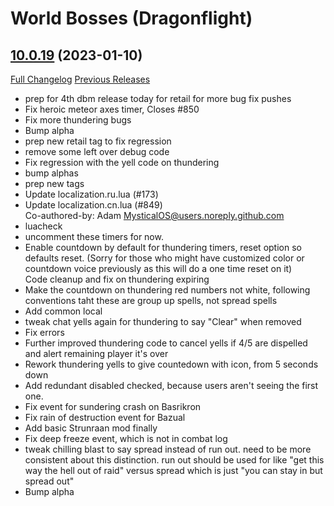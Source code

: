 # <DBM> World Bosses (Dragonflight)

## [10.0.19](https://github.com/DeadlyBossMods/DBM-Retail/tree/10.0.19) (2023-01-10)
[Full Changelog](https://github.com/DeadlyBossMods/DBM-Retail/compare/10.0.16...10.0.19) [Previous Releases](https://github.com/DeadlyBossMods/DBM-Retail/releases)

- prep for 4th dbm release today for retail for more bug fix pushes  
- Fix heroic meteor axes timer, Closes #850  
- Fix more thundering bugs  
- Bump alpha  
- prep new retail tag to fix regression  
- remove some left over debug code  
- Fix regression with the yell code on thundering  
- bump alphas  
- prep new tags  
- Update localization.ru.lua (#173)  
- Update localization.cn.lua (#849)  
    Co-authored-by: Adam <MysticalOS@users.noreply.github.com>  
- luacheck  
- uncomment these timers for now.  
- Enable countdown by default for thundering timers, reset option so defaults reset. (Sorry for those who might have customized color or countdown voice previously as this will do a one time reset on it)  
    Code cleanup and fix on thundering expiring  
- Make the countdown on thundering red numbers not white, following conventions taht these are group up spells, not spread spells  
- Add common local  
- tweak chat yells again for thundering to say "Clear" when removed  
- Fix errors  
- Further improved thundering code to cancel yells if 4/5 are dispelled and alert remaining player it's over  
- Rework thundering yells to give countedown with icon, from 5 seconds down  
- Add redundant disabled checked, because users aren't seeing the first one.  
- Fix event for sundering crash on Basrikron  
- Fix rain of destruction event for Bazual  
- Add basic Strunraan mod finally  
- Fix deep freeze event, which is not in combat log  
- tweak chilling blast to say spread instead of run out. need to be more consistent about this distinction. run out should be used for like "get this way the hell out of raid" versus spread which is just "you can stay in but spread out"  
- Bump alpha  
